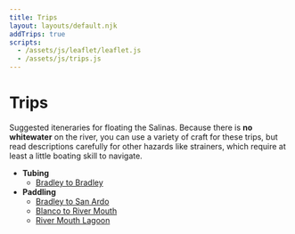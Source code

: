 ```yaml
---
title: Trips
layout: layouts/default.njk
addTrips: true
scripts:
  - /assets/js/leaflet/leaflet.js
  - /assets/js/trips.js
---
```


# Trips

Suggested iteneraries for floating the Salinas. Because there is **no whitewater** on the river, you can use a variety of craft for these trips, but read descriptions carefully for other hazards like strainers, which require at least a little boating skill to navigate.

<nav class="nav-list">

- **Tubing**
  - [Bradley to Bradley](bradley-bradley)
- **Paddling**
  - [Bradley to San Ardo](bradley-san-ardo)
  - [Blanco to River Mouth](blanco-river-mouth)
  - [River Mouth Lagoon](lagoon)

</nav>

<div class="map" aria-hidden="true">
  <div id="map"></div>
</div>
